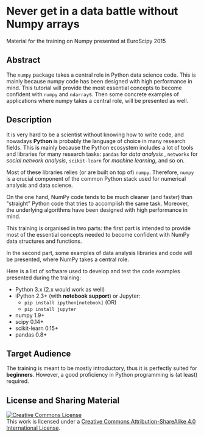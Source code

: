 # Never get in a data battle without Numpy arrays

Material for the training on Numpy presented at EuroScipy 2015

## Abstract

The `numpy` package takes a central role in 
Python data science code. This is mainly 
because numpy code has been designed with
high performance in mind. This tutorial
will provide the most essential concepts
to become confident with `numpy` and `ndarray`s.
Then some concrete examples of applications
where numpy takes a central role, will 
be presented as well.

## Description

It is very hard to be a scientist without knowing how to write code, 
and nowadays **Python** is probably the language of choice in many research fields.
This is mainly because the Python ecosystem includes a lot of tools and libraries 
for many research tasks:  `pandas` for *data analysis* , 
`networkx` for *social network analysis*, 
`scikit-learn` for *machine learning*, and so on.

Most of these libraries relies (or are built on top of) `numpy`.
Therefore, `numpy` is a crucial component of the common Python
stack used for numerical analysis and data science.

On the one hand, NumPy code tends to be much cleaner (and faster) than 
"straight" Python code that tries to accomplish the same task. 
Moreover, the underlying algorithms have 
been designed with high performance in mind.

This training is organised in two parts: the first part is 
intended to provide most of the essential concepts 
needed to become confident with NumPy data structures and functions.

In the second part, some examples of data analysis libraries and code
will be presented, where NumPy takes a central role.

Here is a list of software used to develop and test the code examples presented
during the training:

* Python 3.x (2.x would work as well)
* iPython 2.3+ (with **notebook support**) or Jupyter: 
    * `pip install ipython[notebook]` (OR)
    * `pip install jupyter`
* numpy 1.9+
* scipy 0.14+
* scikit-learn 0.15+
* pandas 0.8+


## Target Audience

The training is meant to be mostly introductory, thus it is perfectly suited
for **beginners**. However, a good proficiency in Python programming is (at least)
required.

## License and Sharing Material

<a rel="license" href="http://creativecommons.org/licenses/by-sa/4.0/"><img alt="Creative Commons License" style="border-width:0" src="https://i.creativecommons.org/l/by-sa/4.0/80x15.png" /></a><br />This work is licensed under a <a rel="license" href="http://creativecommons.org/licenses/by-sa/4.0/">Creative Commons Attribution-ShareAlike 4.0 International License</a>.
